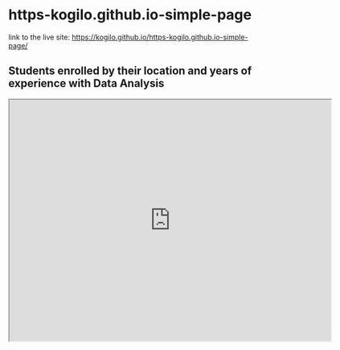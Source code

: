 # https-kogilo.github.io-simple-page


link to the live site:  https://kogilo.github.io/https-kogilo.github.io-simple-page/




## Students enrolled by their location and years of experience with Data Analysis


<iframe src="https://www.google.com/maps/d/embed?mid=1SePT9ygN1Pqa-I4EfQdPaZBtH8k6ZI2Y" width="640" height="480"></iframe>

